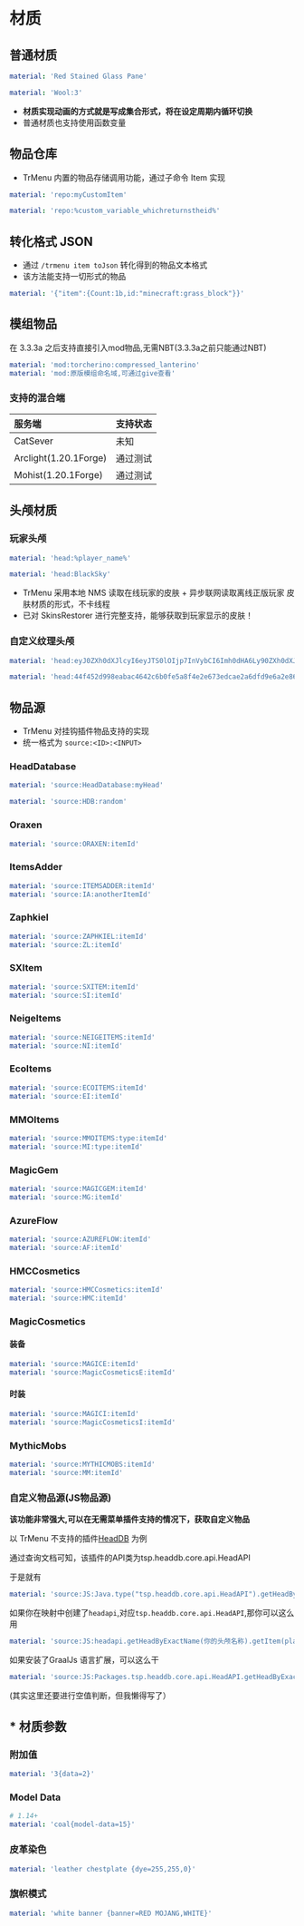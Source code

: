 # 材质

## 普通材质

```yaml
material: 'Red Stained Glass Pane'
```

```yaml
material: 'Wool:3'
```

* **材质实现动画的方式就是写成集合形式，将在设定周期内循环切换**
* 普通材质也支持使用函数变量

## 物品仓库

* TrMenu 内置的物品存储调用功能，通过子命令 Item 实现

```yaml
material: 'repo:myCustomItem'

material: 'repo:%custom_variable_whichreturnstheid%'
```

## 转化格式 JSON

* 通过 `/trmenu item toJson` 转化得到的物品文本格式
* 该方法能支持一切形式的物品

```yaml
material: '{"item":{Count:1b,id:"minecraft:grass_block"}}'
```
## 模组物品

在 3.3.3a 之后支持直接引入mod物品,无需NBT(3.3.3a之前只能通过NBT)

```yaml
material: 'mod:torcherino:compressed_lanterino'
material: 'mod:原版模组命名域,可通过give查看'
```

### 支持的混合端

| 服务端                   | 支持状态   |
|:----------------------|:-----|
| CatSever              | 未知   |
| Arclight(1.20.1Forge) | 通过测试 |
| Mohist(1.20.1Forge)   | 通过测试 |

## 头颅材质


### 玩家头颅

```yaml
material: 'head:%player_name%'

material: 'head:BlackSky'
```

* TrMenu 采用本地 NMS 读取在线玩家的皮肤 + 异步联网读取离线正版玩家 皮肤材质的形式，不卡线程
* 已对 SkinsRestorer 进行完整支持，能够获取到玩家显示的皮肤！

### 自定义纹理头颅

```yaml
material: 'head:eyJ0ZXh0dXJlcyI6eyJTS0lOIjp7InVybCI6Imh0dHA6Ly90ZXh0dXJlcy5taW5lY3JhZnQubmV0L3RleHR1cmUvNDRmNDUyZDk5OGVhYmFjNDY0MmM2YjBmZTVhOGY0ZTJlNjczZWRjYWUyYTZkZmQ5ZTZhMmU4NmU3ODZlZGFjMCJ9fX0='

material: 'head:44f452d998eabac4642c6b0fe5a8f4e2e673edcae2a6dfd9e6a2e86e786edac0'
```

## 物品源

* TrMenu 对挂钩插件物品支持的实现
* 统一格式为 `source:<ID>:<INPUT>`

### HeadDatabase

```yaml
material: 'source:HeadDatabase:myHead'

material: 'source:HDB:random'
```

### Oraxen

```yaml
material: 'source:ORAXEN:itemId'
```

### ItemsAdder

```yaml
material: 'source:ITEMSADDER:itemId'
material: 'source:IA:anotherItemId'
```

### Zaphkiel

```yaml
material: 'source:ZAPHKIEL:itemId'
material: 'source:ZL:itemId'
```

### SXItem

```yaml
material: 'source:SXITEM:itemId'
material: 'source:SI:itemId'
```

### NeigeItems

```yaml
material: 'source:NEIGEITEMS:itemId'
material: 'source:NI:itemId'
```

### EcoItems

```yaml
material: 'source:ECOITEMS:itemId'
material: 'source:EI:itemId'
```

### MMOItems

```yaml
material: 'source:MMOITEMS:type:itemId'
material: 'source:MI:type:itemId'
```

### MagicGem

```yaml
material: 'source:MAGICGEM:itemId'
material: 'source:MG:itemId'
```

### AzureFlow

```yaml
material: 'source:AZUREFLOW:itemId'
material: 'source:AF:itemId'
```

### HMCCosmetics

```yaml
material: 'source:HMCCosmetics:itemId'
material: 'source:HMC:itemId'
```

### MagicCosmetics

#### 装备

```yaml
material: 'source:MAGICE:itemId'
material: 'source:MagicCosmeticsE:itemId'
```

#### 时装

```yaml
material: 'source:MAGICI:itemId'
material: 'source:MagicCosmeticsI:itemId'
```

### MythicMobs

```yaml
material: 'source:MYTHICMOBS:itemId'
material: 'source:MM:itemId'
```

### 自定义物品源(JS物品源)

**该功能非常强大,可以在无需菜单插件支持的情况下，获取自定义物品**

以 TrMenu 不支持的插件[HeadDB](https://github.com/TheSilentPro/HeadDB) 为例

通过查询文档可知，该插件的API类为tsp.headdb.core.api.HeadAPI

于是就有

```yaml
material: 'source:JS:Java.type("tsp.headdb.core.api.HeadAPI").getHeadByExactName(你的头颅名称).getItem(player)
```

如果你在映射中创建了`headapi`,对应`tsp.headdb.core.api.HeadAPI`,那你可以这么用

```yaml
material: 'source:JS:headapi.getHeadByExactName(你的头颅名称).getItem(player)
```

如果安装了GraalJs 语言扩展，可以这么干

```yaml
material: 'source:JS:Packages.tsp.headdb.core.api.HeadAPI.getHeadByExactName(你的头颅名称).getItem(player)
```

(其实这里还要进行空值判断，但我懒得写了）

## \* 材质参数

### 附加值

```yaml
material: '3{data=2}'
```

### Model Data

```yaml
# 1.14+
material: 'coal{model-data=15}'
```

### 皮革染色

```yaml
material: 'leather chestplate {dye=255,255,0}'
```

### 旗帜模式

```yaml
material: 'white banner {banner=RED MOJANG,WHITE}'
```

